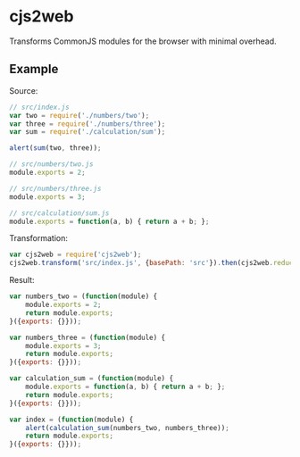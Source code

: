 # cjs2web

Transforms CommonJS modules for the browser with minimal overhead.

## Example

Source:

```javascript
// src/index.js
var two = require('./numbers/two');
var three = require('./numbers/three');
var sum = require('./calculation/sum');

alert(sum(two, three));

// src/numbers/two.js
module.exports = 2;

// src/numbers/three.js
module.exports = 3;

// src/calculation/sum.js
module.exports = function(a, b) { return a + b; };
```

Transformation:

```javascript
var cjs2web = require('cjs2web');
cjs2web.transform('src/index.js', {basePath: 'src'}).then(cjs2web.reduce).then(console.log);
```

Result:

```javascript
var numbers_two = (function(module) {
    module.exports = 2;
    return module.exports;
}({exports: {}}));

var numbers_three = (function(module) {
    module.exports = 3;
    return module.exports;
}({exports: {}}));

var calculation_sum = (function(module) {
    module.exports = function(a, b) { return a + b; };
    return module.exports;
}({exports: {}}));

var index = (function(module) {
    alert(calculation_sum(numbers_two, numbers_three));
    return module.exports;
}({exports: {}}));
```